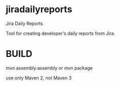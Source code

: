 jiradailyreports
================

Jira Daily Reports

Tool for creating developer's daily reports from Jira.

BUILD
=================
mvn assembly:assembly or mvn package

use only Maven 2, not Maven 3